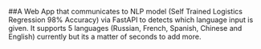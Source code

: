 ##A Web App that communicates to NLP model (Self Trained Logistics Regression 98% Accuracy) via FastAPI to detects which language input is given. It supports 5 languages (Russian, French, Spanish, Chinese and English) currently but its a matter of seconds to add more.
